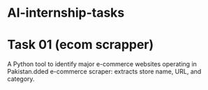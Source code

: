# AI-internship-tasks
# Task 01 (ecom scrapper)
A Python tool to identify major e-commerce websites operating in Pakistan.dded e-commerce scraper: extracts store name, URL, and category.
